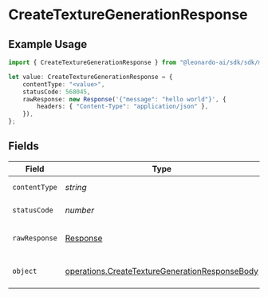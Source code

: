 # CreateTextureGenerationResponse

## Example Usage

```typescript
import { CreateTextureGenerationResponse } from "@leonardo-ai/sdk/sdk/models/operations";

let value: CreateTextureGenerationResponse = {
    contentType: "<value>",
    statusCode: 568045,
    rawResponse: new Response('{"message": "hello world"}', {
        headers: { "Content-Type": "application/json" },
    }),
};
```

## Fields

| Field                                                                                                                   | Type                                                                                                                    | Required                                                                                                                | Description                                                                                                             |
| ----------------------------------------------------------------------------------------------------------------------- | ----------------------------------------------------------------------------------------------------------------------- | ----------------------------------------------------------------------------------------------------------------------- | ----------------------------------------------------------------------------------------------------------------------- |
| `contentType`                                                                                                           | *string*                                                                                                                | :heavy_check_mark:                                                                                                      | HTTP response content type for this operation                                                                           |
| `statusCode`                                                                                                            | *number*                                                                                                                | :heavy_check_mark:                                                                                                      | HTTP response status code for this operation                                                                            |
| `rawResponse`                                                                                                           | [Response](https://developer.mozilla.org/en-US/docs/Web/API/Response)                                                   | :heavy_check_mark:                                                                                                      | Raw HTTP response; suitable for custom response parsing                                                                 |
| `object`                                                                                                                | [operations.CreateTextureGenerationResponseBody](../../../sdk/models/operations/createtexturegenerationresponsebody.md) | :heavy_minus_sign:                                                                                                      | Responses for POST /api/rest/v1/generations-texture                                                                     |